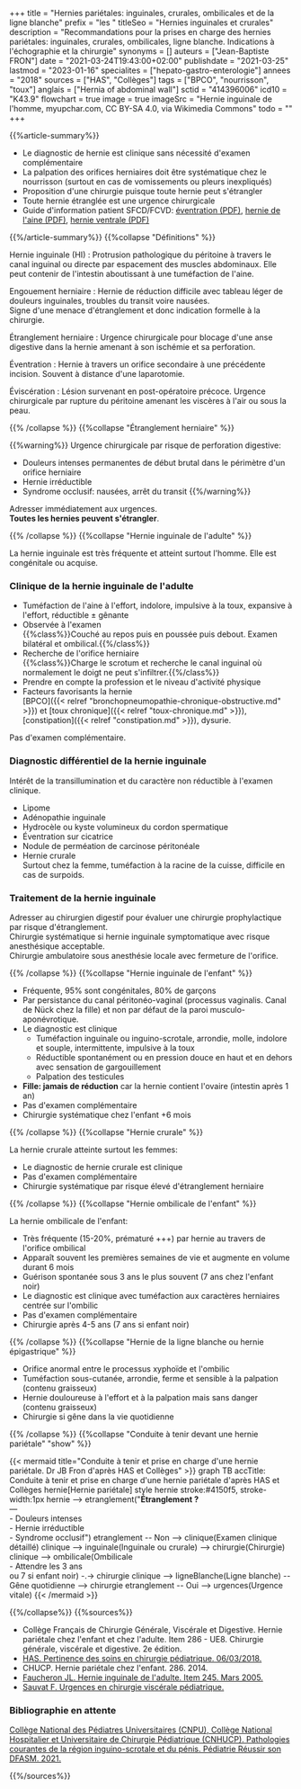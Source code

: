 +++
title = "Hernies pariétales: inguinales, crurales, ombilicales et de la ligne blanche"
prefix = "les "
titleSeo = "Hernies inguinales et crurales"
description = "Recommandations pour la prises en charge des hernies pariétales: inguinales, crurales, ombilicales, ligne blanche. Indications à l'échographie et la chirurgie"
synonyms = []
auteurs = ["Jean-Baptiste FRON"]
date = "2021-03-24T19:43:00+02:00"
publishdate = "2021-03-25"
lastmod = "2023-01-16"
specialites = ["hepato-gastro-enterologie"]
annees = "2018"
sources = ["HAS", "Collèges"]
tags = ["BPCO", "nourrisson", "toux"]
anglais = ["Hernia of abdominal wall"]
sctid = "414396006"
icd10 = "K43.9"
flowchart = true
image = true
imageSrc = "Hernie inguinale de l'homme, myupchar.com, CC BY-SA 4.0, via Wikimedia Commons"
todo = ""
+++

{{%article-summary%}}

- Le diagnostic de hernie est clinique sans nécessité d'examen complémentaire
- La palpation des orifices herniaires doit être systématique chez le nourrisson (surtout en cas de vomissements ou pleurs inexpliqués)
- Proposition d'une chirurgie puisque toute hernie peut s'étrangler
- Toute hernie étranglée est une urgence chirurgicale
- Guide d'information patient SFCD/FCVD: [éventration (PDF)](https://www.fcvd.fr/wp-content/uploads/2022/01/FICHE-D_INFORMATION-PATIENT-EVENTRATIONS.pdf), [hernie de l'aine (PDF)](https://www.fcvd.fr/wp-content/uploads/2022/01/FICHE-D_INFORMATION-PATIENT-EVENTRATIONS.pdf), [hernie ventrale (PDF)](https://www.fcvd.fr/wp-content/uploads/2022/01/FICHE-D_INFORMATION-PATIENT-HERNIES-VENTRALES.pdf)

{{%/article-summary%}}
{{%collapse "Définitions" %}}

Hernie inguinale (HI)
: Protrusion pathologique du péritoine à travers le canal inguinal ou directe par espacement des muscles abdominaux. Elle peut contenir de l'intestin aboutissant à une tuméfaction de l'aine.

Engouement herniaire
: Hernie de réduction difficile avec tableau léger de douleurs inguinales, troubles du transit voire nausées.  
Signe d'une menace d'étranglement et donc indication formelle à la chirurgie.

Étranglement herniaire
: Urgence chirurgicale pour blocage d'une anse digestive dans la hernie amenant à son ischémie et sa perforation.

Éventration
: Hernie à travers un orifice secondaire à une précédente incision. Souvent à distance d'une laparotomie.

Éviscération
: Lésion survenant en post-opératoire précoce. Urgence chirurgicale par rupture du péritoine amenant les viscères à l'air ou sous la peau.

{{% /collapse %}}
{{%collapse "Étranglement herniaire" %}}

{{%warning%}}
Urgence chirurgicale par risque de perforation digestive:

- Douleurs intenses permanentes de début brutal dans le périmètre d'un orifice herniaire
- Hernie irréductible
- Syndrome occlusif: nausées, arrêt du transit
{{%/warning%}}

Adresser immédiatement aux urgences.  
**Toutes les hernies peuvent s'étrangler**.

{{% /collapse %}}
{{%collapse "Hernie inguinale de l'adulte" %}}

La hernie inguinale est très fréquente et atteint surtout l'homme. Elle est congénitale ou acquise.

### Clinique de la hernie inguinale de l'adulte

- Tuméfaction de l'aine à l'effort, indolore, impulsive à la toux, expansive à l'effort, réductible ± gênante
- Observée à l'examen  
  {{%class%}}Couché au repos puis en poussée puis debout. Examen bilatéral et ombilical.{{%/class%}}
- Recherche de l'orifice herniaire  
  {{%class%}}Charge le scrotum et recherche le canal inguinal où normalement le doigt ne peut s'infiltrer.{{%/class%}}
- Prendre en compte la profession et le niveau d'activité physique
- Facteurs favorisants la hernie  
  [BPCO]({{< relref "bronchopneumopathie-chronique-obstructive.md" >}}) et [toux chronique]({{< relref "toux-chronique.md" >}}), [constipation]({{< relref "constipation.md" >}}), dysurie.

Pas d'examen complémentaire.

### Diagnostic différentiel de la hernie inguinale

Intérêt de la transillumination et du caractère non réductible à l'examen clinique.

- Lipome
- Adénopathie inguinale
- Hydrocèle ou kyste volumineux du cordon spermatique
- Éventration sur cicatrice
- Nodule de perméation de carcinose péritonéale
- Hernie crurale  
  Surtout chez la femme, tuméfaction à la racine de la cuisse, difficile en cas de surpoids.

### Traitement de la hernie inguinale

Adresser au chirurgien digestif pour évaluer une chirurgie prophylactique par risque d'étranglement.  
Chirurgie systématique si hernie inguinale symptomatique avec risque anesthésique acceptable.  
Chirurgie ambulatoire sous anesthésie locale avec fermeture de l'orifice.

{{% /collapse %}}
{{%collapse "Hernie inguinale de l'enfant" %}}

- Fréquente, 95% sont congénitales, 80% de garçons
- Par persistance du canal péritonéo-vaginal (processus vaginalis. Canal de Nück chez la fille) et non par défaut de la paroi musculo-aponévrotique.
- Le diagnostic est clinique
  - Tuméfaction inguinale ou inguino-scrotale, arrondie, molle, indolore et souple, intermittente, impulsive à la toux
  - Réductible spontanément ou en pression douce en haut et en dehors avec sensation de gargouillement
  - Palpation des testicules
- **Fille: jamais de réduction** car la hernie contient l'ovaire (intestin après 1 an)
- Pas d'examen complémentaire
- Chirurgie systématique chez l'enfant +6 mois

{{% /collapse %}}
{{%collapse "Hernie crurale" %}}

La hernie crurale atteinte surtout les femmes:

- Le diagnostic de hernie crurale est clinique
- Pas d'examen complémentaire
- Chirurgie systématique par risque élevé d'étranglement herniaire

{{% /collapse %}}
{{%collapse "Hernie ombilicale de l'enfant" %}}

La hernie ombilicale de l'enfant:

- Très fréquente (15-20%, prématuré +++) par hernie au travers de l'orifice ombilical
- Apparaît souvent les premières semaines de vie et augmente en volume durant 6 mois
- Guérison spontanée sous 3 ans le plus souvent (7 ans chez l'enfant noir)
- Le diagnostic est clinique avec tuméfaction aux caractères herniaires centrée sur l'ombilic
- Pas d'examen complémentaire
- Chirurgie après 4-5 ans (7 ans si enfant noir)

{{% /collapse %}}
{{%collapse "Hernie de la ligne blanche ou hernie épigastrique" %}}

- Orifice anormal entre le processus xyphoïde et l'ombilic
- Tuméfaction sous-cutanée, arrondie, ferme et sensible à la palpation (contenu graisseux)
- Hernie douloureuse à l'effort et à la palpation mais sans danger (contenu graisseux)
- Chirurgie si gêne dans la vie quotidienne

{{% /collapse %}}
{{%collapse "Conduite à tenir devant une hernie pariétale" "show" %}}

{{< mermaid title="Conduite à tenir et prise en charge d'une hernie pariétale. Dr JB Fron d'après HAS et Collèges" >}}
graph TB
accTitle: Conduite à tenir et prise en charge d'une hernie pariétale d'après HAS et Collèges
  hernie[Hernie pariétale]
  style hernie stroke:#4150f5, stroke-width:1px
    hernie --> etranglement("<b>Étranglement ?</b><br>—<br>- Douleurs intenses<br>- Hernie irréductible<br>- Syndrome occlusif")
      etranglement -- Non --> clinique(Examen clinique détaillé)
        clinique --> inguinale(Inguinale ou crurale) --> chirurgie(Chirurgie)
        clinique --> ombilicale(Ombilicale<br>- Attendre les 3 ans<br>ou 7 si enfant noir) -.-> chirurgie
        clinique --> ligneBlanche(Ligne blanche) -- Gêne quotidienne --> chirurgie
      etranglement -- Oui --> urgences(Urgence vitale)
{{< /mermaid >}}

{{%/collapse%}}
{{%sources%}}

- Collège Français de Chirurgie Générale, Viscérale et Digestive. Hernie pariétale chez l'enfant et chez l'adulte. Item 286 - UE8. Chirurgie générale, viscérale et digestive. 2e édition.
- [HAS. Pertinence des soins en chirurgie pédiatrique. 06/03/2018.](https://www.has-sante.fr/jcms/c_2831488/fr/pertinence-des-soins-en-chirurgie-pediatrique)
- CHUCP. Hernie pariétale chez l'enfant. 286. 2014.
- [Faucheron JL. Hernie inguinale de l'adulte. Item 245. Mars 2005.](https://doczz.fr/doc/2579938/hernie-inguinale-de-l-adulte--245a-)
- [Sauvat F. Urgences en chirurgie viscérale pédiatrique.](https://urgences-serveur.fr/IMG/pdf/Urg_chir_pediatriques.pdf)

### Bibliographie en attente

[Collège National des Pédiatres Universitaires (CNPU), Collège National Hospitalier et Universitaire de Chirurgie Pédiatrique (CNHUCP). Pathologies courantes de la région inguino-scrotale et du pénis. Pédiatrie Réussir son DFASM. 2021.](https://www.pedia-univ.fr/deuxieme-cycle/referentiel/gastroenterologie-nutrition-chirurgie-abdominopelvienne/pathologies)

{{%/sources%}}
